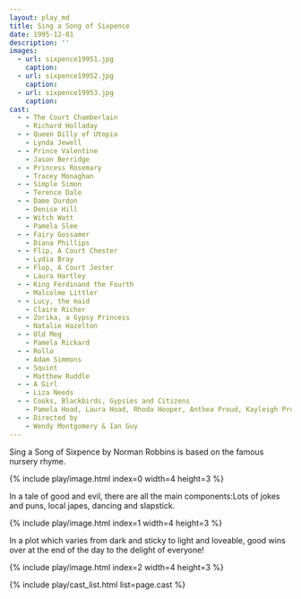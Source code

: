 ```yaml
---
layout: play_md
title: Sing a Song of Sixpence
date: 1995-12-01
description: ''
images:
  - url: sixpence19951.jpg
    caption:
  - url: sixpence19952.jpg
    caption:
  - url: sixpence19953.jpg
    caption:
cast:
  - - The Court Chamberlain    
    - Richard Holladay
  - - Queen Dilly of Utopia      
    - Lynda Jewell
  - - Prince Valentine      
    - Jason Berridge
  - - Princess Rosemary      
    - Tracey Monaghan
  - - Simple Simon   
    - Terence Dale
  - - Dame Durdon      
    - Denise Hill
  - - Witch Watt      
    - Pamela Slee
  - - Fairy Gossamer     
    - Diana Phillips
  - - Flip, A Court Chester      
    - Lydia Bray
  - - Flop, A Court Jester    
    - Laura Hartley
  - - King Ferdinand the Fourth      
    - Malcolme Littler
  - - Lucy, the maid      
    - Claire Richer
  - - Zorika, a Gypsy Princess      
    - Natalie Hazelton
  - - Old Meg      
    - Pamela Rickard
  - - Rollo      
    - Adam Simmons
  - - Squint      
    - Matthew Ruddle
  - - A Girl      
    - Liza Needs
  - - Cooks, Blackbirds, Gypsies and Citizens
    - Pamela Hoad, Laura Hoad, Rhoda Hooper, Anthea Proud, Kayleigh Proud, Paul Slee Gemma Waugh
  - - Directed by     
    - Wendy Montgomery & Ian Guy
---
```


Sing a Song of Sixpence by Norman Robbins is based on the famous nursery rhyme.

{% include play/image.html index=0 width=4 height=3 %}

In a tale of good and evil, there are all the main components:Lots of jokes and puns, local japes, dancing and slapstick.

{% include play/image.html index=1 width=4 height=3 %}

In a plot which varies from dark and sticky to light and loveable, good wins over at the end of the day to the delight of everyone!

{% include play/image.html index=2 width=4 height=3 %}

{% include play/cast_list.html list=page.cast %}

